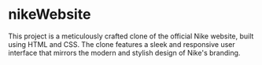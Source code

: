 # nikeWebsite
 This project is a meticulously crafted clone of the official Nike website, built using HTML and CSS. The clone features a sleek and responsive user interface that mirrors the modern and stylish design of Nike's branding.
